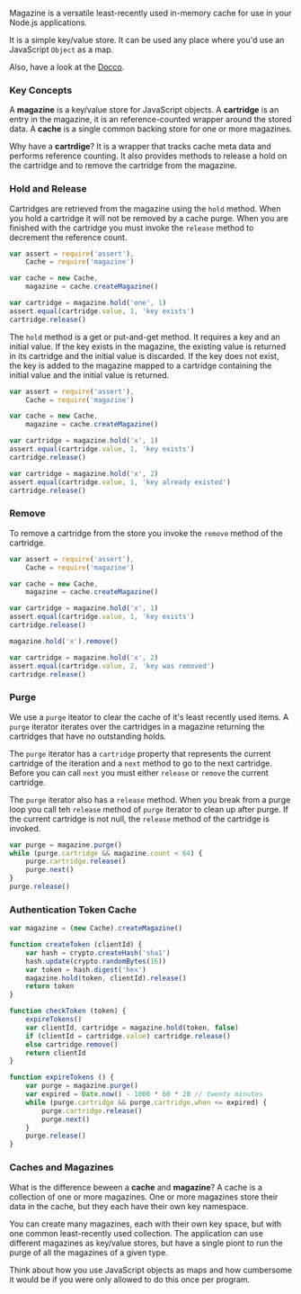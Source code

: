 Magazine is a versatile least-recently used in-memory cache for use in your
Node.js applications.

It is a simple key/value store. It can be used any place where you'd use an
JavaScript `Object` as a map.

Also, have a look at the [Docco](./docco/).

### Key Concepts

A **magazine** is a key/value store for JavaScript objects. A **cartridge** is
an entry in the magazine, it is an reference-counted wrapper around the stored
data. A **cache** is a single common backing store for one or more magazines.

Why have a **cartrdige**? It is a wrapper that tracks cache meta data and
performs reference counting. It also provides methods to release a hold on the
cartridge and to remove the cartridge from the magazine.

### Hold and Release

Cartridges are retrieved from the magazine using the `hold` method. When you
hold a cartridge it will not be removed by a cache purge. When you are finished
with the cartridge you must invoke the `release` method to decrement the
reference count.

```javascript
var assert = require('assert'),
    Cache = require('magazine')

var cache = new Cache,
    magazine = cache.createMagazine()

var cartridge = magazine.hold('one', 1)
assert.equal(cartridge.value, 1, 'key exists')
cartridge.release()

```

The `hold` method is a get or put-and-get method. It requires a key and an
initial value. If the key exists in the magazine, the existing value is returned
in its cartridge and the initial value is discarded. If the key does not exist,
the key is added to the magazine mapped to a cartridge containing the initial
value and the initial value is returned.

```javascript
var assert = require('assert'),
    Cache = require('magazine')

var cache = new Cache,
    magazine = cache.createMagazine()

var cartridge = magazine.hold('x', 1)
assert.equal(cartridge.value, 1, 'key exists')
cartridge.release()

var cartridge = magazine.hold('x', 2)
assert.equal(cartridge.value, 1, 'key already existed')
cartridge.release()
```

### Remove

To remove a cartridge from the store you invoke the `remove` method of the
cartridge.

```javascript
var assert = require('assert'),
    Cache = require('magazine')

var cache = new Cache,
    magazine = cache.createMagazine()

var cartridge = magazine.hold('x', 1)
assert.equal(cartridge.value, 1, 'key exists')
cartridge.release()

magazine.hold('x').remove()

var cartridge = magazine.hold('x', 2)
assert.equal(cartridge.value, 2, 'key was removed')
cartridge.release()
```

### Purge

We use a `purge` iteator to clear the cache of it's least recently used items. A
`purge` iterator iterates over the cartridges in a magazine returning the
cartridges that have no outstanding holds.

The `purge` iterator has a `cartridge` property that represents the current
cartridge of the iteration and a `next` method to go to the next cartridge.
Before you can call `next` you must either `release` or `remove` the current
cartridge.

The `purge` iterator also has a `release` method. When you break from a purge
loop you call teh `release` method of `purge` iterator to clean up after purge.
If the current cartridge is not null, the `release` method of the cartridge is
invoked.

```javascript
var purge = magazine.purge()
while (purge.cartridge && magazine.count < 64) {
    purge.cartridge.release()
    purge.next()
}
purge.release()
```

### Authentication Token Cache

```javascript
var magazine = (new Cache).createMagazine()

function createToken (clientId) {
    var hash = crypto.createHash('sha1')
    hash.update(crypto.randomBytes(16))
    var token = hash.digest('hex')
    magazine.hold(token, clientId).release()
    return token
}

function checkToken (token) {
    expireTokens()
    var clientId, cartridge = magazine.hold(token, false)
    if (clientId = cartridge.value) cartridge.release()
    else cartridge.remove()
    return clientId
}

function expireTokens () {
    var purge = magazine.purge()
    var expired = Date.now() - 1000 * 60 * 20 // twenty minutes
    while (purge.cartridge && purge.cartridge.when <= expired) {
        purge.cartridge.release()
        purge.next()
    }
    purge.release()
}
```

### Caches and Magazines

What is the difference beween a **cache** and **magazine**? A cache is a
collection of one or more magazines. One or more magazines store their data in
the cache, but they each have their own key namespace.

You can create many magazines, each with their own key space, but with one
common least-recently used collection. The application can use different
magazines as key/value stores, but have a single piont to run the purge of all
the magazines of a given type.

Think about how you use JavaScript objects as maps and how cumbersome it would
be if you were only allowed to do this once per program.
